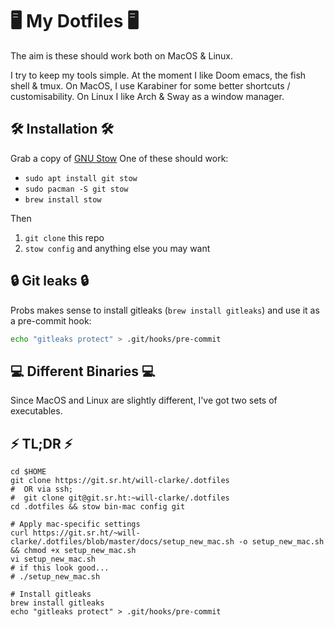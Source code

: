 # 🖥 My Dotfiles 🖥

The aim is these should work both on MacOS & Linux.

I try to keep my tools simple. At the moment I like Doom emacs, the fish shell & tmux.
On MacOS, I use Karabiner for some better shortcuts / customisability.
On Linux I like Arch & Sway as a window manager.

## 🛠 Installation 🛠

Grab a copy of [GNU Stow](http://www.gnu.org/software/stow/)
One of these should work:

- `sudo apt install git stow`
- `sudo pacman -S git stow`
- `brew install stow`

Then

1. `git clone` this repo
2. `stow config` and anything else you may want

## 🔒 Git leaks 🔒

Probs makes sense to install gitleaks (`brew install gitleaks`) and use it as a pre-commit hook:
```sh
echo "gitleaks protect" > .git/hooks/pre-commit
```

## 💻 Different Binaries 💻

Since MacOS and Linux are slightly different, I've got two sets of executables.

## ⚡ TL;DR ⚡

```
cd $HOME
git clone https://git.sr.ht/will-clarke/.dotfiles
#  OR via ssh;
#  git clone git@git.sr.ht:~will-clarke/.dotfiles
cd .dotfiles && stow bin-mac config git

# Apply mac-specific settings
curl https://git.sr.ht/~will-clarke/.dotfiles/blob/master/docs/setup_new_mac.sh -o setup_new_mac.sh && chmod +x setup_new_mac.sh
vi setup_new_mac.sh
# if this look good...
# ./setup_new_mac.sh

# Install gitleaks
brew install gitleaks
echo "gitleaks protect" > .git/hooks/pre-commit

```
